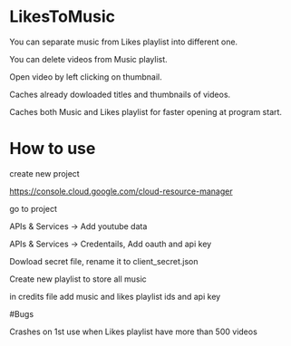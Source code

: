# LikesToMusic

You can separate music from Likes playlist into different one.

You can delete videos from Music playlist.

Open video by left clicking on thumbnail. 

Caches already dowloaded titles and thumbnails of videos.

Caches both Music and Likes playlist for faster opening at program start.


# How to use

create new project

https://console.cloud.google.com/cloud-resource-manager

go to project

APIs & Services -> Add youtube data

APIs & Services -> Credentails, Add oauth and api key

Dowload secret file, rename it to client_secret.json

Create new playlist to store all music

in credits file add music and likes playlist ids and api key

#Bugs

Crashes on 1st use when Likes playlist have more than 500 videos
